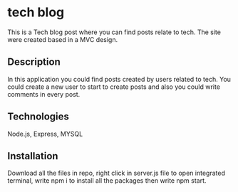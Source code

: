 # tech blog
This is a Tech blog post where you can find posts relate to tech. The site were created based in a MVC design.

## Description
In this application you could find posts created by users related to tech. You could create a new user to start to create posts and also you could write comments in every post.

## Technologies
Node.js, Express, MYSQL

## Installation
Download all the files in repo, right click in server.js file to open integrated terminal, write npm i to install all the packages then write npm start.